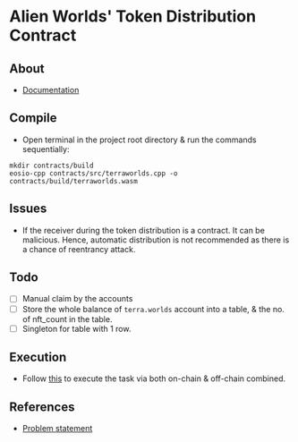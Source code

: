 # Alien Worlds' Token Distribution Contract

## About
* [Documentation](./docs)

## Compile
* Open terminal in the project root directory & run the commands sequentially:
```console
mkdir contracts/build
eosio-cpp contracts/src/terraworlds.cpp -o contracts/build/terraworlds.wasm
```

## Issues
* If the receiver during the token distribution is a contract. It can be malicious. Hence, automatic distribution is not recommended as there is a chance of reentrancy attack.

## Todo
* [ ] Manual claim by the accounts
* [ ] Store the whole balance of `terra.worlds` account into a table, & the no. of nft_count in the table.
* [ ] Singleton for table with 1 row.

## Execution
* Follow [this](./docs/implementation.md#execution) to execute the task via both on-chain & off-chain combined.

## References
* [Problem statement](./docs/references/)